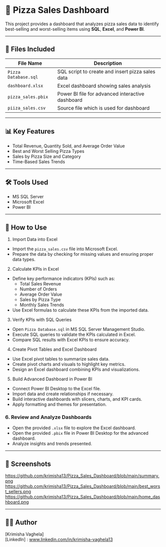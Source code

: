 # 🍕 Pizza Sales Dashboard

This project provides a dashboard that analyzes pizza sales data to identify best-selling and worst-selling items using **SQL**, **Excel**, and **Power BI**.

---

## 📁 Files Included

| File Name             | Description |
|-----------------------|-------------|
| `Pizza Database.sql`  | SQL script to create and insert pizza sales data |
| `dashboard.xlsx`      | Excel dashboard showing sales analysis |
| `pizza_sales.pbix`    | Power BI file for advanced interactive dashboard |
| `piiza_sales.csv`     | Source file which is used for dashboard|

---

## 📊 Key Features

- Total Revenue, Quantity Sold, and Average Order Value
- Best and Worst Selling Pizza Types
- Sales by Pizza Size and Category
- Time-Based Sales Trends

---

## 🛠️ Tools Used

- MS SQL Server
- Microsoft Excel
- Power BI

---

## 🚀 How to Use

1. Import Data into Excel
- Import the `pizza_sales.csv` file into Microsoft Excel.
- Prepare the data by checking for missing values and ensuring proper data types.

2. Calculate KPIs in Excel
- Define key performance indicators (KPIs) such as:
  - Total Sales Revenue
  - Number of Orders
  - Average Order Value
  - Sales by Pizza Type
  - Monthly Sales Trends
- Use Excel formulas to calculate these KPIs from the imported data.

3. Verify KPIs with SQL Queries
- Open `Pizza Database.sql` in MS SQL Server Management Studio.
- Execute SQL queries to validate the KPIs calculated in Excel.
- Compare SQL results with Excel KPIs to ensure accuracy.

4. Create Pivot Tables and Excel Dashboard
- Use Excel pivot tables to summarize sales data.
- Create pivot charts and visuals to highlight key metrics.
- Design an Excel dashboard combining KPIs and visualizations.

5. Build Advanced Dashboard in Power BI
- Connect Power BI Desktop to the Excel file.
- Import data and create relationships if necessary.
- Build interactive dashboards with slicers, charts, and KPI cards.
- Apply formatting and themes for presentation.

### 6. Review and Analyze Dashboards
- Open the provided `.xlsx` file to explore the Excel dashboard.
- Open the provided `.pbix` file in Power BI Desktop for the advanced dashboard.
- Analyze insights and trends presented.

---

## 📌 Screenshots
https://github.com/krimisha13/Pizza_Sales_Dashboard/blob/main/summary.png
https://github.com/krimisha13/Pizza_Sales_Dashboard/blob/main/best_worst_sellers.png
https://github.com/krimisha13/Pizza_Sales_Dashboard/blob/main/home_dashboard.png

---

## 👩‍💻 Author

[Krimisha Vaghela]  
[LinkedIn] : www.linkedin.com/in/krimisha-vaghela13

